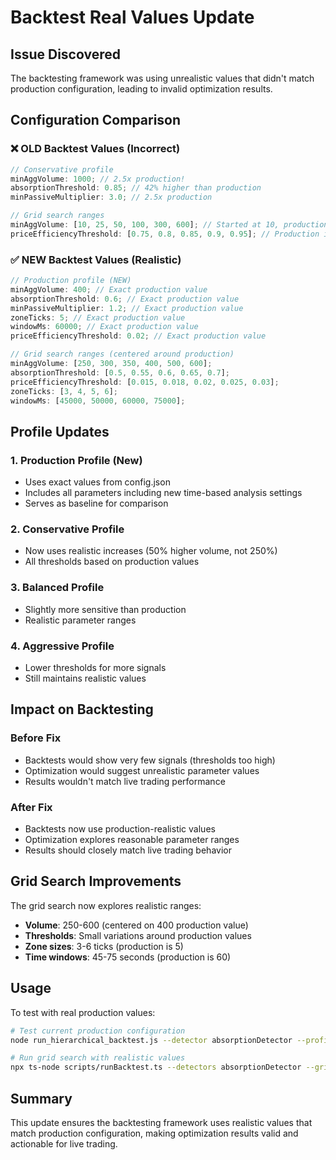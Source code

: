 # Backtest Real Values Update

## Issue Discovered

The backtesting framework was using unrealistic values that didn't match production configuration, leading to invalid optimization results.

## Configuration Comparison

### ❌ **OLD Backtest Values (Incorrect)**

```typescript
// Conservative profile
minAggVolume: 1000; // 2.5x production!
absorptionThreshold: 0.85; // 42% higher than production
minPassiveMultiplier: 3.0; // 2.5x production

// Grid search ranges
minAggVolume: [10, 25, 50, 100, 300, 600]; // Started at 10, production is 400!
priceEfficiencyThreshold: [0.75, 0.8, 0.85, 0.9, 0.95]; // Production is 0.02!
```

### ✅ **NEW Backtest Values (Realistic)**

```typescript
// Production profile (NEW)
minAggVolume: 400; // Exact production value
absorptionThreshold: 0.6; // Exact production value
minPassiveMultiplier: 1.2; // Exact production value
zoneTicks: 5; // Exact production value
windowMs: 60000; // Exact production value
priceEfficiencyThreshold: 0.02; // Exact production value

// Grid search ranges (centered around production)
minAggVolume: [250, 300, 350, 400, 500, 600];
absorptionThreshold: [0.5, 0.55, 0.6, 0.65, 0.7];
priceEfficiencyThreshold: [0.015, 0.018, 0.02, 0.025, 0.03];
zoneTicks: [3, 4, 5, 6];
windowMs: [45000, 50000, 60000, 75000];
```

## Profile Updates

### 1. **Production Profile** (New)

- Uses exact values from config.json
- Includes all parameters including new time-based analysis settings
- Serves as baseline for comparison

### 2. **Conservative Profile**

- Now uses realistic increases (50% higher volume, not 250%)
- All thresholds based on production values

### 3. **Balanced Profile**

- Slightly more sensitive than production
- Realistic parameter ranges

### 4. **Aggressive Profile**

- Lower thresholds for more signals
- Still maintains realistic values

## Impact on Backtesting

### Before Fix

- Backtests would show very few signals (thresholds too high)
- Optimization would suggest unrealistic parameter values
- Results wouldn't match live trading performance

### After Fix

- Backtests now use production-realistic values
- Optimization explores reasonable parameter ranges
- Results should closely match live trading behavior

## Grid Search Improvements

The grid search now explores realistic ranges:

- **Volume**: 250-600 (centered on 400 production value)
- **Thresholds**: Small variations around production values
- **Zone sizes**: 3-6 ticks (production is 5)
- **Time windows**: 45-75 seconds (production is 60)

## Usage

To test with real production values:

```bash
# Test current production configuration
node run_hierarchical_backtest.js --detector absorptionDetector --profile balanced

# Run grid search with realistic values
npx ts-node scripts/runBacktest.ts --detectors absorptionDetector --grid-points 4
```

## Summary

This update ensures the backtesting framework uses realistic values that match production configuration, making optimization results valid and actionable for live trading.
